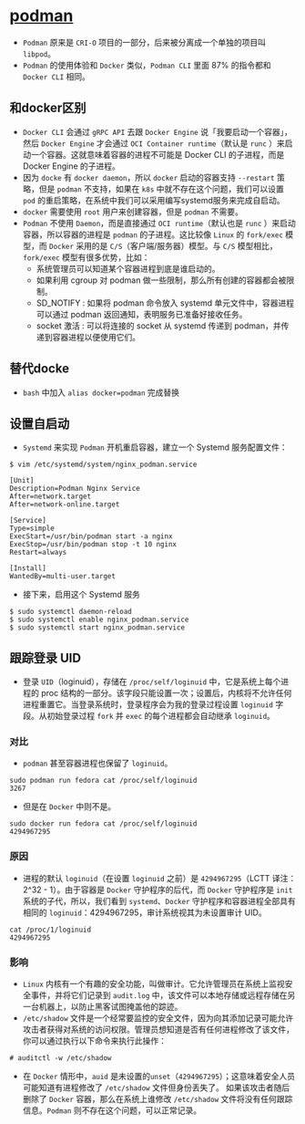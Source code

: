 # [podman](https://github.com/containers/libpod)
* `Podman` 原来是 `CRI-O` 项目的一部分，后来被分离成一个单独的项目叫 `libpod`。
* `Podman` 的使用体验和 `Docker` 类似，`Podman CLI` 里面 87% 的指令都和 `Docker CLI` 相同。

## 和docker区别
* `Docker CLI` 会通过 `gRPC API` 去跟 `Docker Engine` 说「我要启动一个容器」，然后 `Docker Engine` 才会通过 `OCI Container runtime`（默认是 `runc` ）来启动一个容器。这就意味着容器的进程不可能是 Docker CLI 的子进程，而是 Docker Engine 的子进程。
* 因为 `docke` 有 `docker daemon`，所以 `docker` 启动的容器支持 `--restart` 策略，但是 `podman` 不支持，如果在 `k8s` 中就不存在这个问题，我们可以设置 `pod` 的重启策略，在系统中我们可以采用编写systemd服务来完成自启动。
* `docker` 需要使用 `root` 用户来创建容器，但是 `podman` 不需要。
* `Podman` 不使用 `Daemon`，而是直接通过 `OCI runtime`（默认也是 `runc` ）来启动容器，所以容器的进程是 `podman` 的子进程。这比较像 `Linux` 的 `fork/exec` 模型，而 `Docker` 采用的是 `C/S`（客户端/服务器）模型。与 `C/S` 模型相比，`fork/exec` 模型有很多优势，比如：
    * 系统管理员可以知道某个容器进程到底是谁启动的。
    * 如果利用 cgroup 对 podman 做一些限制，那么所有创建的容器都会被限制。
    * SD_NOTIFY : 如果将 podman 命令放入 systemd 单元文件中，容器进程可以通过 podman 返回通知，表明服务已准备好接收任务。
    * socket 激活 : 可以将连接的 socket 从 systemd 传递到 podman，并传递到容器进程以便使用它们。

## 替代docke
* `bash` 中加入 `alias docker=podman` 完成替换

## 设置自启动
* `Systemd` 来实现 `Podman` 开机重启容器，建立一个 Systemd 服务配置文件：
```
$ vim /etc/systemd/system/nginx_podman.service

[Unit]
Description=Podman Nginx Service
After=network.target
After=network-online.target

[Service]
Type=simple
ExecStart=/usr/bin/podman start -a nginx
ExecStop=/usr/bin/podman stop -t 10 nginx
Restart=always

[Install]
WantedBy=multi-user.target
```
* 接下来，启用这个 Systemd 服务
```
$ sudo systemctl daemon-reload
$ sudo systemctl enable nginx_podman.service
$ sudo systemctl start nginx_podman.service
```

## 跟踪登录 UID
* 登录 `UID`（loginuid），存储在 `/proc/self/loginuid` 中，它是系统上每个进程的 proc 结构的一部分。该字段只能设置一次；设置后，内核将不允许任何进程重置它。当登录系统时，登录程序会为我的登录过程设置 `loginuid` 字段。从初始登录过程 `fork` 并 `exec` 的每个进程都会自动继承 `loginuid`。
### 对比
* `podman` 甚至容器进程也保留了 `loginuid`。
```
sudo podman run fedora cat /proc/self/loginuid
3267
```
*  但是在 `Docker` 中则不是。
```
sudo docker run fedora cat /proc/self/loginuid 
4294967295
```
### 原因
* 进程的默认 `loginuid`（在设置 `loginuid` 之前）是 `4294967295`（LCTT 译注：2^32 - 1）。由于容器是 `Docker` 守护程序的后代，而 `Docker` 守护程序是 `init` 系统的子代，所以，我们看到 `systemd`、`Docker` 守护程序和容器进程全部具有相同的 `loginuid`：4294967295，审计系统视其为未设置审计 UID。
```
cat /proc/1/loginuid 
4294967295
```
### 影响
* `Linux` 内核有一个有趣的安全功能，叫做审计。它允许管理员在系统上监视安全事件，并将它们记录到 `audit.log` 中，该文件可以本地存储或远程存储在另一台机器上，以防止黑客试图掩盖他的踪迹。
* `/etc/shadow` 文件是一个经常要监控的安全文件，因为向其添加记录可能允许攻击者获得对系统的访问权限。管理员想知道是否有任何进程修改了该文件，你可以通过执行以下命令来执行此操作：
```
# auditctl -w /etc/shadow
```
* 在 `Docker` 情形中，`auid` 是未设置的`unset`（`4294967295`）；这意味着安全人员可能知道有进程修改了 `/etc/shadow` 文件但身份丢失了。
如果该攻击者随后删除了 `Docker` 容器，那么在系统上谁修改 `/etc/shadow` 文件将没有任何跟踪信息。`Podman` 则不存在这个问题，可以正常记录。
